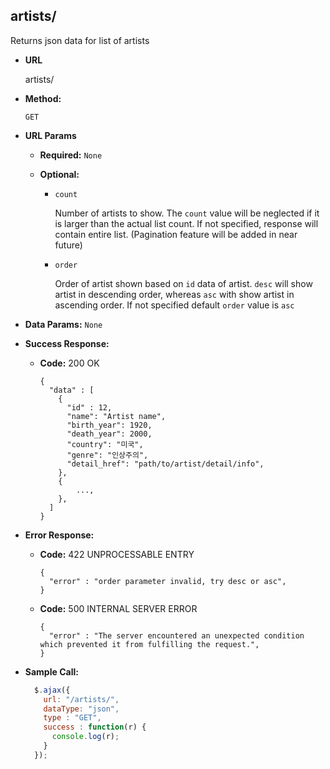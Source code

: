 **artists/**
----
  Returns json data for list of artists

* **URL**

  artists/

* **Method:**

  `GET`

*  **URL Params**

   * **Required:**
    `None`

   * **Optional:**

      * `count`

        Number of artists to show. The `count` value will be neglected if it is larger than the actual list count. If not specified, response will contain entire list. (Pagination feature will be added in near future)

      * `order`

        Order of artist shown based on `id` data of artist. `desc` will show artist in descending order, whereas `asc` with show artist in ascending order. If not specified default `order` value is `asc`


* **Data Params:**
  `None`

* **Success Response:**

  * **Code:** 200 OK

    ```
    {
      "data" : [
        {
          "id" : 12,
          "name": "Artist name",
          "birth_year": 1920,
          "death_year": 2000,
          "country": "미국",
          "genre": "인상주의",
          "detail_href": "path/to/artist/detail/info",
        },
        {
            ...,
        },
      ]
    }
    ```

* **Error Response:**

  * **Code:** 422 UNPROCESSABLE ENTRY

    ```
    {
      "error" : "order parameter invalid, try desc or asc",
    }
    ```

  * **Code:** 500 INTERNAL SERVER ERROR

    ```
    {
      "error" : "The server encountered an unexpected condition which prevented it from fulfilling the request.",
    }
    ```

* **Sample Call:**

  ```javascript
    $.ajax({
      url: "/artists/",
      dataType: "json",
      type : "GET",
      success : function(r) {
        console.log(r);
      }
    });
  ```
